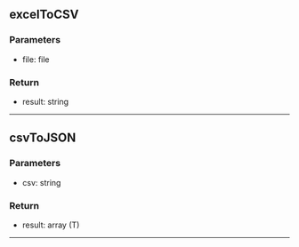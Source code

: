 ## excelToCSV
### Parameters
- file: file

### Return
- result: string

--------------------------------------------
## csvToJSON
### Parameters
- csv: string

### Return
- result: array (T)

--------------------------------------------
